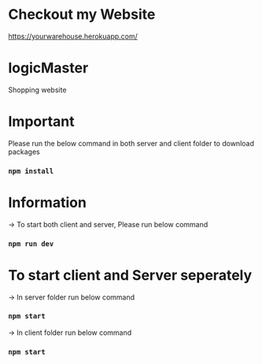 # Checkout my Website

  https://yourwarehouse.herokuapp.com/


# logicMaster

  Shopping website
 

# Important
 
  Please run the below command in both server and client folder to download packages
 
  ### `npm install`
 
# Information
 
 -> To start both client and server, Please run below command
 
 ### `npm run dev`
 
 # To start client and Server seperately
 
 -> In server folder run below command
 
 ### `npm start`
 
 -> In client folder run below command
 
 ### `npm start`

